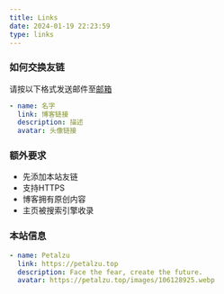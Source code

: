 ```yaml
---
title: Links
date: 2024-01-19 22:23:59
type: links
---
```


### 如何交换友链

请按以下格式发送邮件至[邮箱](satolia@163.com)

```yaml
- name: 名字
  link: 博客链接
  description: 描述
  avatar: 头像链接
```

### 额外要求
- 先添加本站友链
- 支持HTTPS
- 博客拥有原创内容
- 主页被搜索引擎收录

### 本站信息
```yaml
- name: Petalzu
  link: https://petalzu.top
  description: Face the fear, create the future.
  avatar: https://petalzu.top/images/106128925.webp
```